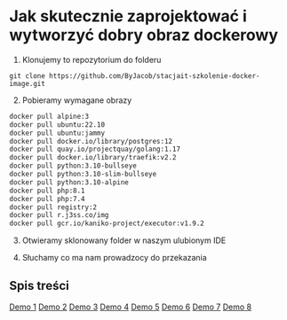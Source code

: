 # Jak skutecznie zaprojektować i wytworzyć dobry obraz dockerowy

1. Klonujemy to repozytorium do folderu
```
git clone https://github.com/ByJacob/stacjait-szkolenie-docker-image.git
```

2. Pobieramy wymagane obrazy

``` bash
docker pull alpine:3
docker pull ubuntu:22.10
docker pull ubuntu:jammy
docker pull docker.io/library/postgres:12
docker pull quay.io/projectquay/golang:1.17
docker pull docker.io/library/traefik:v2.2
docker pull python:3.10-bullseye
docker pull python:3.10-slim-bullseye
docker pull python:3.10-alpine
docker pull php:8.1
docker pull php:7.4
docker pull registry:2
docker pull r.j3ss.co/img
docker pull gcr.io/kaniko-project/executor:v1.9.2
```

3. Otwieramy sklonowany folder w naszym ulubionym IDE

4. Słuchamy co ma nam prowadzocy do przekazania

## Spis treści
[Demo 1](demo1/README.md)
[Demo 2](demo2/README.md)
[Demo 3](demo3/README.md)
[Demo 4](demo4/README.md)
[Demo 5](demo5/README.md)
[Demo 6](demo6/README.md)
[Demo 7](demo7/README.md)
[Demo 8](demo8/README.md)
